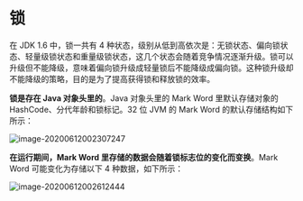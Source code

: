 # 锁

在 JDK 1.6 中，锁一共有 4 种状态，级别从低到高依次是：无锁状态、偏向锁状态、轻量级锁状态和重量级锁状态，这几个状态会随着竞争情况逐渐升级。锁可以升级但不能降级，意味着偏向锁升级成轻量锁后不能降级成偏向锁。这种锁升级却不能降级的策略，目的是为了提高获得锁和释放锁的效率。

**锁是存在 Java 对象头里的**。Java 对象头里的 Mark Word 里默认存储对象的 HashCode、分代年龄和锁标记。32 位 JVM 的 Mark Word 的默认存储结构如下所示：

![image-20200612002307247](D:\superz\BigData-A-Question\Java\多线程\锁\images\image-20200612002307247.png)

**在运行期间，Mark Word 里存储的数据会随着锁标志位的变化而变换**。Mark Word 可能变化为存储以下 4 种数据，如下所示：

![image-20200612002612444](D:\superz\BigData-A-Question\Java\多线程\锁\images\image-20200612002612444.png)

